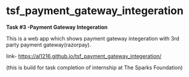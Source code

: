 # tsf_payment_gateway_integeration

**Task #3
-Payment Gateway Integeration**

This is a web app which shows payment gateway integeration with 3rd party payment gateway(razorpay).

link- https://al1216.github.io/tsf_payment_gateway_integeration/

(this is build for task completion of internship at The Sparks Foundation)
